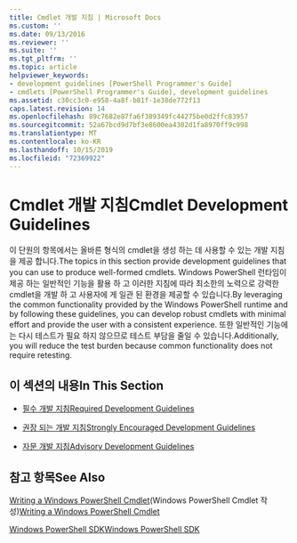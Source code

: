 ```yaml
---
title: Cmdlet 개발 지침 | Microsoft Docs
ms.custom: ''
ms.date: 09/13/2016
ms.reviewer: ''
ms.suite: ''
ms.tgt_pltfrm: ''
ms.topic: article
helpviewer_keywords:
- development guidelines [PowerShell Programmer's Guide]
- cmdlets [PowerShell Programmer's Guide], development guidelines
ms.assetid: c30cc3c0-e958-4a8f-b81f-1e38de772f13
caps.latest.revision: 14
ms.openlocfilehash: 89c7682e87fa6f389349fc44275be0d2ffc83957
ms.sourcegitcommit: 52a67bcd9d7bf3e8600ea4302d1fa8970ff9c998
ms.translationtype: MT
ms.contentlocale: ko-KR
ms.lasthandoff: 10/15/2019
ms.locfileid: "72369922"
---
```

# <a name="cmdlet-development-guidelines"></a><span data-ttu-id="199aa-102">Cmdlet 개발 지침</span><span class="sxs-lookup"><span data-stu-id="199aa-102">Cmdlet Development Guidelines</span></span>

<span data-ttu-id="199aa-103">이 단원의 항목에서는 올바른 형식의 cmdlet을 생성 하는 데 사용할 수 있는 개발 지침을 제공 합니다.</span><span class="sxs-lookup"><span data-stu-id="199aa-103">The topics in this section provide development guidelines that you can use to produce well-formed cmdlets.</span></span> <span data-ttu-id="199aa-104">Windows PowerShell 런타임이 제공 하는 일반적인 기능을 활용 하 고 이러한 지침에 따라 최소한의 노력으로 강력한 cmdlet을 개발 하 고 사용자에 게 일관 된 환경을 제공할 수 있습니다.</span><span class="sxs-lookup"><span data-stu-id="199aa-104">By leveraging the common functionality provided by the Windows PowerShell runtime and by following these guidelines, you can develop robust cmdlets with minimal effort and provide the user with a consistent experience.</span></span> <span data-ttu-id="199aa-105">또한 일반적인 기능에는 다시 테스트가 필요 하지 않으므로 테스트 부담을 줄일 수 있습니다.</span><span class="sxs-lookup"><span data-stu-id="199aa-105">Additionally, you will reduce the test burden because common functionality does not require retesting.</span></span>

## <a name="in-this-section"></a><span data-ttu-id="199aa-106">이 섹션의 내용</span><span class="sxs-lookup"><span data-stu-id="199aa-106">In This Section</span></span>

- [<span data-ttu-id="199aa-107">필수 개발 지침</span><span class="sxs-lookup"><span data-stu-id="199aa-107">Required Development Guidelines</span></span>](./required-development-guidelines.md)

- [<span data-ttu-id="199aa-108">권장 되는 개발 지침</span><span class="sxs-lookup"><span data-stu-id="199aa-108">Strongly Encouraged Development Guidelines</span></span>](./strongly-encouraged-development-guidelines.md)

- [<span data-ttu-id="199aa-109">자문 개발 지침</span><span class="sxs-lookup"><span data-stu-id="199aa-109">Advisory Development Guidelines</span></span>](./advisory-development-guidelines.md)

## <a name="see-also"></a><span data-ttu-id="199aa-110">참고 항목</span><span class="sxs-lookup"><span data-stu-id="199aa-110">See Also</span></span>

<span data-ttu-id="199aa-111">[Writing a Windows PowerShell Cmdlet](./writing-a-windows-powershell-cmdlet.md)(Windows PowerShell Cmdlet 작성)</span><span class="sxs-lookup"><span data-stu-id="199aa-111">[Writing a Windows PowerShell Cmdlet](./writing-a-windows-powershell-cmdlet.md)</span></span>

[<span data-ttu-id="199aa-112">Windows PowerShell SDK</span><span class="sxs-lookup"><span data-stu-id="199aa-112">Windows PowerShell SDK</span></span>](../windows-powershell-reference.md)
